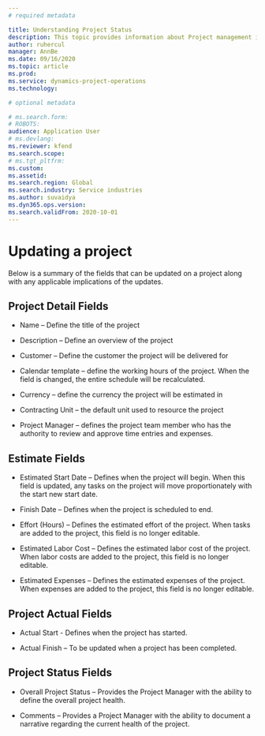```yaml
---
# required metadata

title: Understanding Project Status
description: This topic provides information about Project management in Dynamics 365 Project operations. 
author: ruhercul
manager: AnnBe
ms.date: 09/16/2020
ms.topic: article
ms.prod: 
ms.service: dynamics-project-operations
ms.technology: 

# optional metadata

# ms.search.form: 
# ROBOTS: 
audience: Application User
# ms.devlang: 
ms.reviewer: kfend
ms.search.scope: 
# ms.tgt_pltfrm: 
ms.custom: 
ms.assetid: 
ms.search.region: Global
ms.search.industry: Service industries
ms.author: suvaidya
ms.dyn365.ops.version: 
ms.search.validFrom: 2020-10-01
---
```



Updating a project
==================

Below is a summary of the fields that can be updated on a project along with any applicable implications of the updates.

Project Detail Fields
---------------------

-   Name – Define the title of the project

-   Description – Define an overview of the project

-   Customer – Define the customer the project will be delivered for

-   Calendar template – define the working hours of the project. When the field
    is changed, the entire schedule will be recalculated.

-   Currency – define the currency the project will be estimated in

-   Contracting Unit – the default unit used to resource the project

-   Project Manager – defines the project team member who has the authority to
    review and approve time entries and expenses.

Estimate Fields
---------------

-   Estimated Start Date – Defines when the project will begin. When this field
    is updated, any tasks on the project will move proportionately with the
    start new start date.

-   Finish Date – Defines when the project is scheduled to end.

-   Effort (Hours) – Defines the estimated effort of the project. When tasks are
    added to the project, this field is no longer editable.

-   Estimated Labor Cost – Defines the estimated labor cost of the project. When
    labor costs are added to the project, this field is no longer editable.

-   Estimated Expenses – Defines the estimated expenses of the project. When
    expenses are added to the project, this field is no longer editable.

Project Actual Fields
---------------------

-   Actual Start - Defines when the project has started.

-   Actual Finish – To be updated when a project has been completed.

Project Status Fields
---------------------

-   Overall Project Status – Provides the Project Manager with the ability to
    define the overall project health.

-   Comments – Provides a Project Manager with the ability to document a
    narrative regarding the current health of the project.

